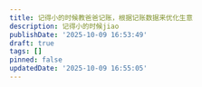 ```yaml
---
title: 记得小的时候教爸爸记账，根据记账数据来优化生意
description: 记得小的时候jiao
publishDate: '2025-10-09 16:53:49'
draft: true
tags: []
pinned: false
updatedDate: '2025-10-09 16:55:05'
---
```


